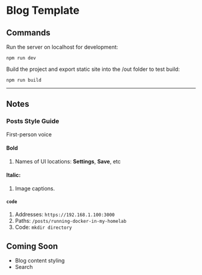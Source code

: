 # Blog Template

## Commands

Run the server on localhost for development:
```
npm run dev
```

Build the project and export static site into the /out folder to test build:
```
npm run build
```

---

## Notes

### Posts Style Guide

First-person voice

#### Bold 

1. Names of UI locations: **Settings**, **Save**, etc

#### Italic:

1. Image captions.

#### `code`

1. Addresses: `https://192.168.1.100:3000`
2. Paths: `/posts/running-docker-in-my-homelab`
3. Code: `mkdir directory`

## Coming Soon

- Blog content styling
- Search
